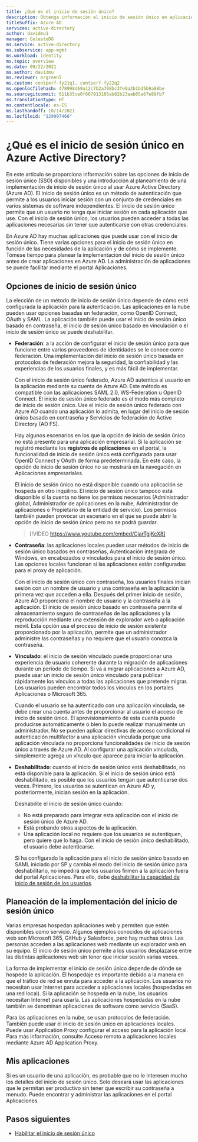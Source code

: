 ```yaml
---
title: ¿Qué es el inicio de sesión único?
description: Obtenga información el inicio de sesión único en aplicaciones empresariales de Azure Active Directory.
titleSuffix: Azure AD
services: active-directory
author: davidmu1
manager: CelesteDG
ms.service: active-directory
ms.subservice: app-mgmt
ms.workload: identity
ms.topic: overview
ms.date: 09/22/2021
ms.author: davidmu
ms.reviewer: ergreenl
ms.custom: contperf-fy21q1, contperf-fy22q2
ms.openlocfilehash: 478998d69a12c7b2a708bc3fe0a2b1bd5b9a88be
ms.sourcegitcommit: 611b35ce0f667913105ab82b23aab05a67e89fb7
ms.translationtype: HT
ms.contentlocale: es-ES
ms.lasthandoff: 10/14/2021
ms.locfileid: "129997466"
---
```

# <a name="what-is-single-sign-on-in-azure-active-directory"></a>¿Qué es el inicio de sesión único en Azure Active Directory?

En este artículo se proporciona información sobre las opciones de inicio de sesión único (SSO) disponibles y una introducción al planeamiento de una implementación de inicio de sesión único al usar Azure Active Directory (Azure AD). El inicio de sesión único es un método de autenticación que permite a los usuarios iniciar sesión con un conjunto de credenciales en varios sistemas de software independientes. El inicio de sesión único permite que un usuario no tenga que iniciar sesión en cada aplicación que use. Con el inicio de sesión único, los usuarios pueden acceder a todas las aplicaciones necesarias sin tener que autenticarse con otras credenciales. 

En Azure AD hay muchas aplicaciones que puede usar con el inicio de sesión único. Tiene varias opciones para el inicio de sesión único en función de las necesidades de la aplicación y de cómo se implemente. Tómese tiempo para planear la implementación del inicio de sesión único antes de crear aplicaciones en Azure AD. La administración de aplicaciones se puede facilitar mediante el portal Aplicaciones.

## <a name="single-sign-on-options"></a>Opciones de inicio de sesión único

La elección de un método de inicio de sesión único depende de cómo esté configurada la aplicación para la autenticación. Las aplicaciones en la nube pueden usar opciones basadas en federación, como OpenID Connect, OAuth y SAML. La aplicación también puede usar el inicio de sesión único basado en contraseña, el inicio de sesión único basado en vinculación o el inicio de sesión único se puede deshabilitar.

- **Federación**: a la acción de configurar el inicio de sesión único para que funcione entre varios proveedores de identidades se le conoce como federación. Una implementación del inicio de sesión único basada en protocolos de federación mejora la seguridad, la confiabilidad y las experiencias de los usuarios finales, y es más fácil de implementar. 

    Con el inicio de sesión único federado, Azure AD autentica al usuario en la aplicación mediante su cuenta de Azure AD. Este método es compatible con las aplicaciones SAML 2.0, WS-Federation u OpenID Connect. El inicio de sesión único federado es el modo más completo de inicio de sesión único. Use el inicio de sesión único federado con Azure AD cuando una aplicación lo admita, en lugar del inicio de sesión único basado en contraseña y Servicios de federación de Active Directory (AD FS).

    Hay algunos escenarios en los que la opción de inicio de sesión único no está presente para una aplicación empresarial. Si la aplicación se registró mediante los **registros de aplicaciones** en el portal, la funcionalidad de inicio de sesión único está configurada para usar OpenID Connect y OAuth de forma predeterminada. En este caso, la opción de inicio de sesión único no se mostrará en la navegación en Aplicaciones empresariales.

    El inicio de sesión único no está disponible cuando una aplicación se hospeda en otro inquilino. El inicio de sesión único tampoco está disponible si la cuenta no tiene los permisos necesarios (Administrador global, Administrador de aplicaciones en la nube, Administrador de aplicaciones o Propietario de la entidad de servicio). Los permisos también pueden provocar un escenario en el que se puede abrir la opción de inicio de sesión único pero no se podrá guardar.

    > [!VIDEO https://www.youtube.com/embed/CjarTgjKcX8]

- **Contraseña**: las aplicaciones locales pueden usar métodos de inicio de sesión único basados en contraseñas, Autenticación integrada de Windows, en encabezados o vinculados para el inicio de sesión único. Las opciones locales funcionan si las aplicaciones están configuradas para el proxy de aplicación.

    Con el inicio de sesión único con contraseña, los usuarios finales inician sesión con un nombre de usuario y una contraseña en la aplicación la primera vez que acceden a ella. Después del primer inicio de sesión, Azure AD proporciona el nombre de usuario y la contraseña a la aplicación. El inicio de sesión único basado en contraseña permite el almacenamiento seguro de contraseñas de las aplicaciones y la reproducción mediante una extensión de explorador web o aplicación móvil. Esta opción usa el proceso de inicio de sesión existente proporcionado por la aplicación, permite que un administrador administre las contraseñas y no requiere que el usuario conozca la contraseña.

- **Vinculado**: el inicio de sesión vinculado puede proporcionar una experiencia de usuario coherente durante la migración de aplicaciones durante un período de tiempo. Si va a migrar aplicaciones a Azure AD, puede usar un inicio de sesión único vinculado para publicar rápidamente los vínculos a todas las aplicaciones que pretende migrar. Los usuarios pueden encontrar todos los vínculos en los portales Aplicaciones o Microsoft 365.

    Cuando el usuario se ha autenticado con una aplicación vinculada, se debe crear una cuenta antes de proporcionar al usuario el acceso de inicio de sesión único. El aprovisionamiento de esta cuenta puede producirse automáticamente o bien lo puede realizar manualmente un administrador. No se pueden aplicar directivas de acceso condicional ni autenticación multifactor a una aplicación vinculada porque una aplicación vinculada no proporciona funcionalidades de inicio de sesión único a través de Azure AD. Al configurar una aplicación vinculada, simplemente agrega un vínculo que aparece para iniciar la aplicación.

- **Deshabilitado**: cuando el inicio de sesión único está deshabilitado, no está disponible para la aplicación. Si el inicio de sesión único está deshabilitado, es posible que los usuarios tengan que autenticarse dos veces. Primero, los usuarios se autentican en Azure AD y, posteriormente, inician sesión en la aplicación.

    Deshabilite el inicio de sesión único cuando:

    - No está preparado para integrar esta aplicación con el inicio de sesión único de Azure AD.
    - Está probando otros aspectos de la aplicación.
    - Una aplicación local no requiere que los usuarios se autentiquen, pero quiere que lo haga. Con el inicio de sesión único deshabilitado, el usuario debe autenticarse.

    Si ha configurado la aplicación para el inicio de sesión único basado en SAML iniciado por SP y cambia el modo del inicio de sesión único para deshabilitarlo, no impedirá que los usuarios firmen a la aplicación fuera del portal Aplicaciones. Para ello, debe [deshabilitar la capacidad de inicio de sesión de los usuarios](disable-user-sign-in-portal.md).

## <a name="plan-sso-deployment"></a>Planeación de la implementación del inicio de sesión único

Varias empresas hospedan aplicaciones web y permiten que estén disponibles como servicio. Algunos ejemplos conocidos de aplicaciones web son Microsoft 365, GitHub y Salesforce, pero hay muchas otras. Las personas acceden a las aplicaciones web mediante un explorador web en su equipo. El inicio de sesión único permite a los usuarios desplazarse entre las distintas aplicaciones web sin tener que iniciar sesión varias veces.

La forma de implementar el inicio de sesión único depende de dónde se hospede la aplicación. El hospedaje es importante debido a la manera en que el tráfico de red se enruta para acceder a la aplicación. Los usuarios no necesitan usar Internet para acceder a aplicaciones locales (hospedadas en una red local). Si la aplicación se hospeda en la nube, los usuarios necesitan Internet para usarla. Las aplicaciones hospedadas en la nube también se denominan aplicaciones de software como servicio (SaaS).

Para las aplicaciones en la nube, se usan protocolos de federación. También puede usar el inicio de sesión único en aplicaciones locales. Puede usar Application Proxy configurar el acceso para la aplicación local. Para más información, consulte Acceso remoto a aplicaciones locales mediante Azure AD Application Proxy.

## <a name="my-apps"></a>Mis aplicaciones

Si es un usuario de una aplicación, es probable que no le interesen mucho los detalles del inicio de sesión único. Solo deseará usar las aplicaciones que le permitan ser productivo sin tener que escribir su contraseña a menudo. Puede encontrar y administrar las aplicaciones en el portal Aplicaciones. 

## <a name="next-steps"></a>Pasos siguientes

- [Habilitar el inicio de sesión único](add-application-portal-setup-sso.md)
